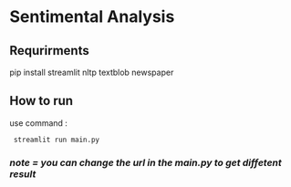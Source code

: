 # Sentimental Analysis

## Requrirments

pip install streamlit nltp textblob newspaper

## How to run

use command :

     streamlit run main.py

### _note = you can change the url in the main.py to get diffetent result_
